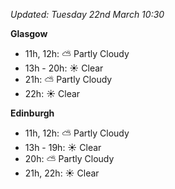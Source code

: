 *Updated: Tuesday 22nd March 10:30*

**Glasgow**

* 11h, 12h: :partly_sunny: Partly Cloudy
* 13h - 20h: :sunny: Clear
* 21h: :partly_sunny: Partly Cloudy
* 22h: :sunny: Clear

**Edinburgh**

* 11h, 12h: :partly_sunny: Partly Cloudy
* 13h - 19h: :sunny: Clear
* 20h: :partly_sunny: Partly Cloudy
* 21h, 22h: :sunny: Clear
